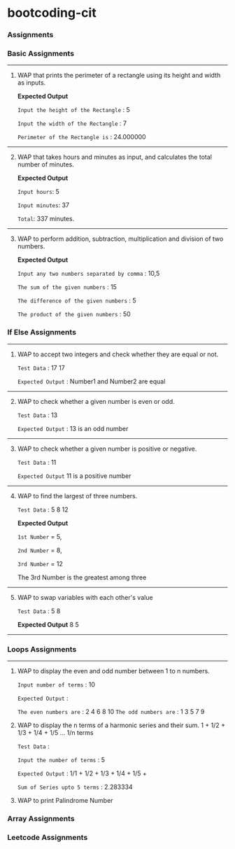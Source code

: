 # bootcoding-cit


### Assignments

### Basic Assignments

---

1) WAP that prints the perimeter of a rectangle using its height and width as inputs.

   <b>Expected Output</b>
    
   `Input the height of the Rectangle` : 5
       
    `Input the width of the Rectangle` : 7
       
    `Perimeter of the Rectangle is` : 24.000000
---

2) WAP that takes hours and minutes as input, and calculates the total number of minutes.

    <b>Expected Output</b>

    `Input hours`: 5

    `Input minutes`: 37

    `Total`: 337 minutes.

---
3) WAP to perform addition, subtraction, multiplication and division of two numbers.
   
    <b>Expected Output</b>

    `Input any two numbers separated by comma` : 10,5

    `The sum of the given numbers` : 15

    `The difference of the given numbers` : 5

    `The product of the given numbers` : 50

    
### If Else Assignments

--- 

1) WAP to accept two integers and check whether they are equal or not.

    `Test Data` : 17 17

   `Expected Output` : Number1 and Number2 are equal
---

2) WAP to check whether a given number is even or odd.

   `Test Data` : 13

   `Expected Output` : 13 is an odd number
---


3) WAP to check whether a given number is positive or negative.
   
   `Test Data`  : 11

   `Expected Output`  11 is a positive number
---

4) WAP to find the largest of three numbers.

   `Test Data` : 5 8 12

   <b>Expected Output</b>

   `1st Number` = 5,

   `2nd Number` = 8,
   
   `3rd Number` = 12
   
   The 3rd Number is the greatest among three
---

5) WAP to swap variables with each other's value
   
    `Test Data` : 5 8

   <b>Expected Output</b>
    8 5
--- 

### Loops Assignments
---

1) WAP to display the even and odd number between 1 to n numbers.

   `Input number of terms` : 10

   `Expected Output` :

   `The even numbers are` : 2 4 6 8 10
   `The odd numbers are` : 1 3 5 7 9

2) WAP to display the n terms of a harmonic series and their sum.
   1 + 1/2 + 1/3 + 1/4 + 1/5 ... 1/n terms

   `Test Data` :

   `Input the number of terms` : 5

   `Expected Output` :
   1/1 + 1/2 + 1/3 + 1/4 + 1/5 +

   `Sum of Series upto 5 terms` : 2.283334

3) WAP to print Palindrome Number

### Array Assignments



### Leetcode Assignments
